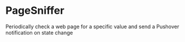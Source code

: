 # PageSniffer
Periodically check a web page for a specific value and send a Pushover notification on state change
